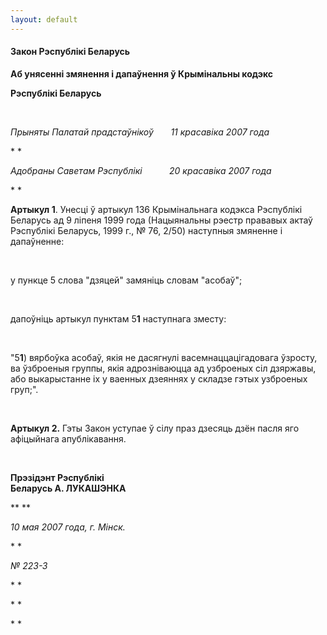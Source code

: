 ```yaml
---
layout: default
---
```


#### Закон Рэспублікі Беларусь

<div data-align="center">

**Аб унясенні змянення і дапаўнення ў Крымінальны кодэкс**

</div>

<div data-align="center">

**Рэспублікі Беларусь**

</div>

<div>

 

</div>

<div>

*Прыняты Палатай прадстаўнікоў       11 красавіка 2007 года*

</div>

<div>

* *

</div>

<div>

*Адобраны Саветам Рэспублікі           20 красавіка 2007 года*

</div>

<div>

* *

</div>

<div>

**Артыкул 1**. Унесці ў артыкул 136 Крымінальнага кодэкса Рэспублікі
Беларусь ад 9 ліпеня 1999 года (Нацыянальны рэестр прававых актаў
Рэспублікі Беларусь, 1999 г., № 76, 2/50) наступныя змяненне і
дапаўненне:

</div>

<div>

 

</div>

<div>

у пункце 5 слова "дзяцей" замяніць словам "асобаў";

</div>

<div>

 

</div>

<div>

дапоўніць артыкул пунктам 5**1** наступнага зместу:

</div>

<div>

 

</div>

<div>

"5**1**) вярбоўка асобаў, якія не дасягнулі васемнаццацігадовага
ўзросту, ва ўзброеныя группы, якія адрозніваюцца ад узброеных сіл
дзяржавы, або выкарыстанне іх у ваенных дзеяннях у складзе гэтых
узброеных груп;".

</div>

<div>

 

</div>

<div>

**Артыкул 2.** Гэты Закон уступае ў сілу праз дзесяць дзён пасля яго
афіцыйнага апублікавання.

</div>

<div>

 

</div>

<div data-align="right">

**Прэзідэнт Рэспублікі  
Беларусь А. ЛУКАШЭНКА**

</div>

<div data-align="right">

** **

</div>

<div>

*10 мая 2007 года, г. Мінск.*

</div>

<div>

* *

</div>

<div>

*№ 223-З*

</div>

<div>

* *

</div>

<div>

* *

</div>

<div>

* *

</div>

<div>

 

</div>

<div>

 

</div>

<div>

 

</div>

<div>

 

</div>

<div>

 

</div>
